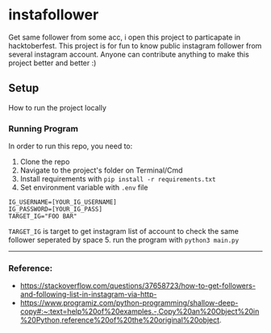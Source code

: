 # instafollower
Get same follower from some acc, i open this project to particapate in hacktoberfest. This project is for fun to know public instagram follower from several instagram account. Anyone can contribute anything to make this project better and better :)

## Setup
How to run the project locally

### Running Program
In order to run this repo, you need to:

1. Clone the repo
2. Navigate to the project's folder on Terminal/Cmd
3. Install requirements with `pip install -r requirements.txt`
4. Set environment variable with `.env` file
```
IG_USERNAME=[YOUR_IG_USERNAME]
IG_PASSWORD=[YOUR_IG_PASS]
TARGET_IG="FOO BAR"
```
`TARGET_IG` is target to get instagram list of account to check the same follower seperated by space
5. run the program with `python3 main.py`


***

### Reference:
* https://stackoverflow.com/questions/37658723/how-to-get-followers-and-following-list-in-instagram-via-http-
* https://www.programiz.com/python-programming/shallow-deep-copy#:~:text=help%20of%20examples.-,Copy%20an%20Object%20in%20Python,reference%20of%20the%20original%20object.

